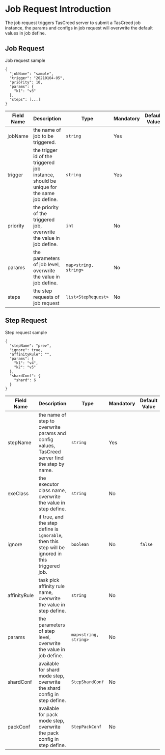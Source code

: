# Job Request Introduction

The job request triggers TasCreed server to submit a TasCreed job instance, the params and configs in job request will overwrite the default values in job define.

## Job Request

Job request sample
```
{
  "jobName": "sample",
  "trigger": "20210104-05",
  "priority": 10,
  "params": {
    "k1": "v3"
  },
  "steps": [...]
}
```

| Field Name | Description | Type | Mandatory | Default Value |
| ----- | ----- | ----- | ----- | ----- |
| jobName | the name of job to be triggered. | `string` | Yes | |
| trigger | the trigger id of the triggered job instance, should be unique for the same job define. | `string` | Yes | |
| priority | the priority of the triggered job, overwrite the value in job define. | `int` | No | |
| params | the parameters of job level, overwrite the value in job define. | `map<string, string>` | No | |
| steps | the step requests of job request | `list<StepRequest>` | No | |

## Step Request

Step request sample
```
{
  "stepName": "prev",
  "ignore": true,
  "affinityRule": "",
  "params": {
    "k1": "v4",
    "k2": "v5"
  },
  "shardConf": {
    "shard": 6
  }
}
```

| Field Name | Description | Type | Mandatory | Default Value |
| ----- | ----- | ----- | ----- | ----- |
| stepName | the name of step to overwrite params and config values, TasCreed server find the step by name. | `string` | Yes | |
| exeClass | the executor class name, overwrite the value in step define. | `string` | No | |
| ignore | if true, and the step define is `ignorable`, then this step will be ignored in this triggered job. | `boolean` | No | `false` |
| affinityRule | task pick affinity rule name, overwrite the value in step define. | `string` | No | |
| params | the parameters of step level, overwrite the value in job define. | `map<string, string>` | No | |
| shardConf | available for shard mode step, overwrite the shard config in step define. | `StepShardConf` | No | |
| packConf | available for pack mode step, overwrite the pack config in step define. | `StepPackConf` | No | |
